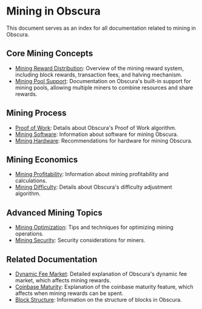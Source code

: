 # Mining in Obscura

This document serves as an index for all documentation related to mining in Obscura.

## Core Mining Concepts

- [Mining Reward Distribution](rewards.md): Overview of the mining reward system, including block rewards, transaction fees, and halving mechanism.
- [Mining Pool Support](pool_mining.md): Documentation on Obscura's built-in support for mining pools, allowing multiple miners to combine resources and share rewards.

## Mining Process

- [Proof of Work](../consensus/pow.md): Details about Obscura's Proof of Work algorithm.
- [Mining Software](mining_software.md): Information about software for mining Obscura.
- [Mining Hardware](mining_hardware.md): Recommendations for hardware for mining Obscura.

## Mining Economics

- [Mining Profitability](mining_profitability.md): Information about mining profitability and calculations.
- [Mining Difficulty](../consensus/difficulty.md): Details about Obscura's difficulty adjustment algorithm.

## Advanced Mining Topics

- [Mining Optimization](mining_optimization.md): Tips and techniques for optimizing mining operations.
- [Mining Security](mining_security.md): Security considerations for miners.

## Related Documentation

- [Dynamic Fee Market](../consensus/fee_market.md): Detailed explanation of Obscura's dynamic fee market, which affects mining rewards.
- [Coinbase Maturity](../consensus/coinbase_maturity.md): Explanation of the coinbase maturity feature, which affects when mining rewards can be spent.
- [Block Structure](../architecture.md#block-structure): Information on the structure of blocks in Obscura. 